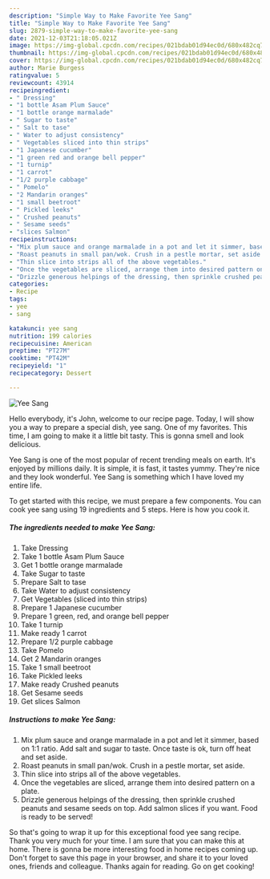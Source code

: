 ```yaml
---
description: "Simple Way to Make Favorite Yee Sang"
title: "Simple Way to Make Favorite Yee Sang"
slug: 2879-simple-way-to-make-favorite-yee-sang
date: 2021-12-03T21:18:05.021Z
image: https://img-global.cpcdn.com/recipes/021bdab01d94ec0d/680x482cq70/yee-sang-recipe-main-photo.jpg
thumbnail: https://img-global.cpcdn.com/recipes/021bdab01d94ec0d/680x482cq70/yee-sang-recipe-main-photo.jpg
cover: https://img-global.cpcdn.com/recipes/021bdab01d94ec0d/680x482cq70/yee-sang-recipe-main-photo.jpg
author: Marie Burgess
ratingvalue: 5
reviewcount: 43914
recipeingredient:
- " Dressing"
- "1 bottle Asam Plum Sauce"
- "1 bottle orange marmalade"
- " Sugar to taste"
- " Salt to tase"
- " Water to adjust consistency"
- " Vegetables sliced into thin strips"
- "1 Japanese cucumber"
- "1 green red and orange bell pepper"
- "1 turnip"
- "1 carrot"
- "1/2 purple cabbage"
- " Pomelo"
- "2 Mandarin oranges"
- "1 small beetroot"
- " Pickled leeks"
- " Crushed peanuts"
- " Sesame seeds"
- "slices Salmon"
recipeinstructions:
- "Mix plum sauce and orange marmalade in a pot and let it simmer, based on 1:1 ratio. Add salt and sugar to taste. Once taste is ok, turn off heat and set aside."
- "Roast peanuts in small pan/wok. Crush in a pestle mortar, set aside."
- "Thin slice into strips all of the above vegetables."
- "Once the vegetables are sliced, arrange them into desired pattern on a plate."
- "Drizzle generous helpings of the dressing, then sprinkle crushed peanuts and sesame seeds on top. Add salmon slices if you want. Food is ready to be served!"
categories:
- Recipe
tags:
- yee
- sang

katakunci: yee sang 
nutrition: 199 calories
recipecuisine: American
preptime: "PT27M"
cooktime: "PT42M"
recipeyield: "1"
recipecategory: Dessert

---
```



![Yee Sang](https://img-global.cpcdn.com/recipes/021bdab01d94ec0d/680x482cq70/yee-sang-recipe-main-photo.jpg)

Hello everybody, it's John, welcome to our recipe page. Today, I will show you a way to prepare a special dish, yee sang. One of my favorites. This time, I am going to make it a little bit tasty. This is gonna smell and look delicious.



Yee Sang is one of the most popular of recent trending meals on earth. It's enjoyed by millions daily. It is simple, it is fast, it tastes yummy. They're nice and they look wonderful. Yee Sang is something which I have loved my entire life.


To get started with this recipe, we must prepare a few components. You can cook yee sang using 19 ingredients and 5 steps. Here is how you cook it.

<!--inarticleads1-->

##### The ingredients needed to make Yee Sang:

1. Take  Dressing
1. Take 1 bottle Asam Plum Sauce
1. Get 1 bottle orange marmalade
1. Take  Sugar to taste
1. Prepare  Salt to tase
1. Take  Water to adjust consistency
1. Get  Vegetables (sliced into thin strips)
1. Prepare 1 Japanese cucumber
1. Prepare 1 green, red, and orange bell pepper
1. Take 1 turnip
1. Make ready 1 carrot
1. Prepare 1/2 purple cabbage
1. Take  Pomelo
1. Get 2 Mandarin oranges
1. Take 1 small beetroot
1. Take  Pickled leeks
1. Make ready  Crushed peanuts
1. Get  Sesame seeds
1. Get slices Salmon




<!--inarticleads2-->

##### Instructions to make Yee Sang:

1. Mix plum sauce and orange marmalade in a pot and let it simmer, based on 1:1 ratio. Add salt and sugar to taste. Once taste is ok, turn off heat and set aside.
1. Roast peanuts in small pan/wok. Crush in a pestle mortar, set aside.
1. Thin slice into strips all of the above vegetables.
1. Once the vegetables are sliced, arrange them into desired pattern on a plate.
1. Drizzle generous helpings of the dressing, then sprinkle crushed peanuts and sesame seeds on top. Add salmon slices if you want. Food is ready to be served!




So that's going to wrap it up for this exceptional food yee sang recipe. Thank you very much for your time. I am sure that you can make this at home. There is gonna be more interesting food in home recipes coming up. Don't forget to save this page in your browser, and share it to your loved ones, friends and colleague. Thanks again for reading. Go on get cooking!
